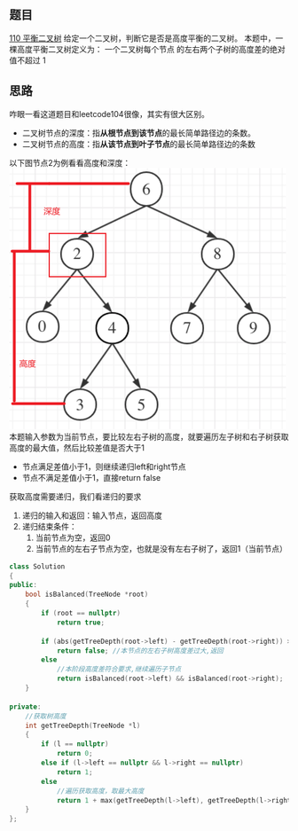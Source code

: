 ## 题目
[110 平衡二叉树](https://leetcode-cn.com/problems/balanced-binary-tree/submissions/)
给定一个二叉树，判断它是否是高度平衡的二叉树。
本题中，一棵高度平衡二叉树定义为：
一个二叉树每个节点 的左右两个子树的高度差的绝对值不超过 1 
## 思路
咋眼一看这道题目和leetcode104很像，其实有很大区别。

- 二叉树节点的深度：指**从根节点到该节点**的最长简单路径边的条数。
- 二叉树节点的高度：指**从该节点到叶子节点**的最长简单路径边的条数

以下图节点2为例看看高度和深度：
![image.png](leetcode110.assets/1645767408956-fc3474ab-e5f5-4160-b3cc-ce1b78ed8b15.png)
本题输入参数为当前节点，要比较左右子树的高度，就要遍历左子树和右子树获取高度的最大值，然后比较差值是否大于1

- 节点满足差值小于1，则继续递归left和right节点
- 节点不满足差值小于1，直接return false

获取高度需要递归，我们看递归的要求

1. 递归的输入和返回：输入节点，返回高度
1. 递归结束条件：
   1. 当前节点为空，返回0
   1. 当前节点的左右子节点为空，也就是没有左右子树了，返回1（当前节点）
```cpp
class Solution
{
public:
    bool isBalanced(TreeNode *root)
    {
        if (root == nullptr)
            return true;

        if (abs(getTreeDepth(root->left) - getTreeDepth(root->right)) > 1)
            return false; //本节点的左右子树高度差过大,返回
        else
            //本阶段高度差符合要求,继续遍历子节点
            return isBalanced(root->left) && isBalanced(root->right);
    }

private:
    //获取树高度
    int getTreeDepth(TreeNode *l)
    {
        if (l == nullptr)
            return 0;
        else if (l->left == nullptr && l->right == nullptr)
            return 1;
        else
            //遍历获取高度，取最大高度
            return 1 + max(getTreeDepth(l->left), getTreeDepth(l->right));
    }
};
```


